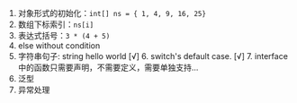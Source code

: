 1. 对象形式的初始化：`int[] ns = { 1, 4, 9, 16, 25}`
2. 数组下标索引：`ns[i]`
3. 表达式括号：`3 * (4 + 5)`
4. else without condition
5. 字符串句子: string hello world
   [√] 6. switch's default case.
   [√] 7. interface 中的函数只需要声明，不需要定义，需要单独支持...
6. 泛型
7. 异常处理
